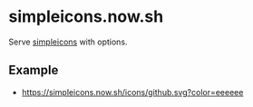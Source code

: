 # simpleicons.now.sh

Serve [simpleicons](https://simpleicons.org/) with options.

## Example

- https://simpleicons.now.sh/icons/github.svg?color=eeeeee
